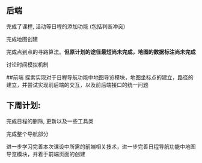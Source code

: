 ## 后端
完成了课程, 活动等日程的添加功能 (包括判断冲突)

完成地图创建

完成点到点的寻路算法。**但原计划的途径最短尚未完成，地图的数据标注尚未完成**

讨论时间模拟机制

##前端
探索实现对于日程导航功能中地图导览模块，地图坐标点的建立，路径的建立，并尝试实现前后端的交互，以及前后端接口的统一问题


## 下周计划:  
完成日程的删除, 更新以及一些工具类

完成整个导航部分

进一步学习完善本次课设中所需的前端相关技术，进一步完善日程导航功能中地图导览模块，并着手前端页面的创建